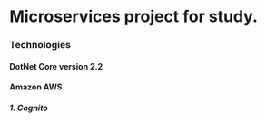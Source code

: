 # Microservices project for study.
### Technologies
#### DotNet Core version 2.2
#### Amazon AWS
##### 1. Cognito
